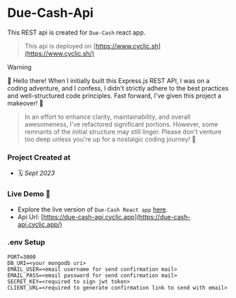 # Due-Cash-Api

This REST api is created for `Due-Cash` react app.

> This api is deployed on [https://www.cyclic.sh](https://www.cyclic.sh/)

> [!WARNING]
> 👋 Hello there! When I initially built this Express.js REST API, I was on a coding adventure, and I confess, I didn't strictly adhere to the best practices and well-structured code principles. Fast forward, I've given this project a makeover! 🎨

> In an effort to enhance clarity, maintainability, and overall awesomeness, I've refactored significant portions. However, some remnants of the initial structure may still linger. Please don't venture too deep unless you're up for a nostalgic coding journey! 🚀

### Project Created at
- 🗓 *Sept 2023*

### Live Demo 🎉

- Explore the live version of `Due-Cash React app` [here](https://due-cash.vercel.app).
- Api Url: [https://due-cash-api.cyclic.app](https://due-cash-api.cyclic.app/)


### .env Setup
```
PORT=3000
DB_URI=<your mongodb uri>
EMAIL_USER=<email username for send confirmation mail>
EMAIL_PASS=<email password for send confirmation mail>
SECRET_KEY=<required to sign jwt token>
CLIENT_URL=<required to generate confirmation link to send with email>
```

